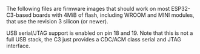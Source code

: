 The following files are firmware images that should work on most ESP32-C3-based boards with 4MiB of flash, including WROOM and MINI modules, that use the revision 3 silicon (or newer).

USB serial/JTAG support is enabled on pin 18 and 19. Note that this is not a full USB stack, the C3 just provides a CDC/ACM class serial and JTAG interface.
